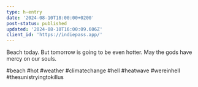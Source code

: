 ```yaml
---
type: h-entry
date: '2024-08-10T18:00:00+0200'
post-status: published
updated: '2024-08-10T16:00:09.606Z'
client_id: 'https://indiepass.app/'
---
```

Beach today. But tomorrow is going to be even hotter. May the gods have mercy on our souls.

#beach #hot #weather #climatechange #hell #heatwave #wereinhell #thesunistryingtokillus
